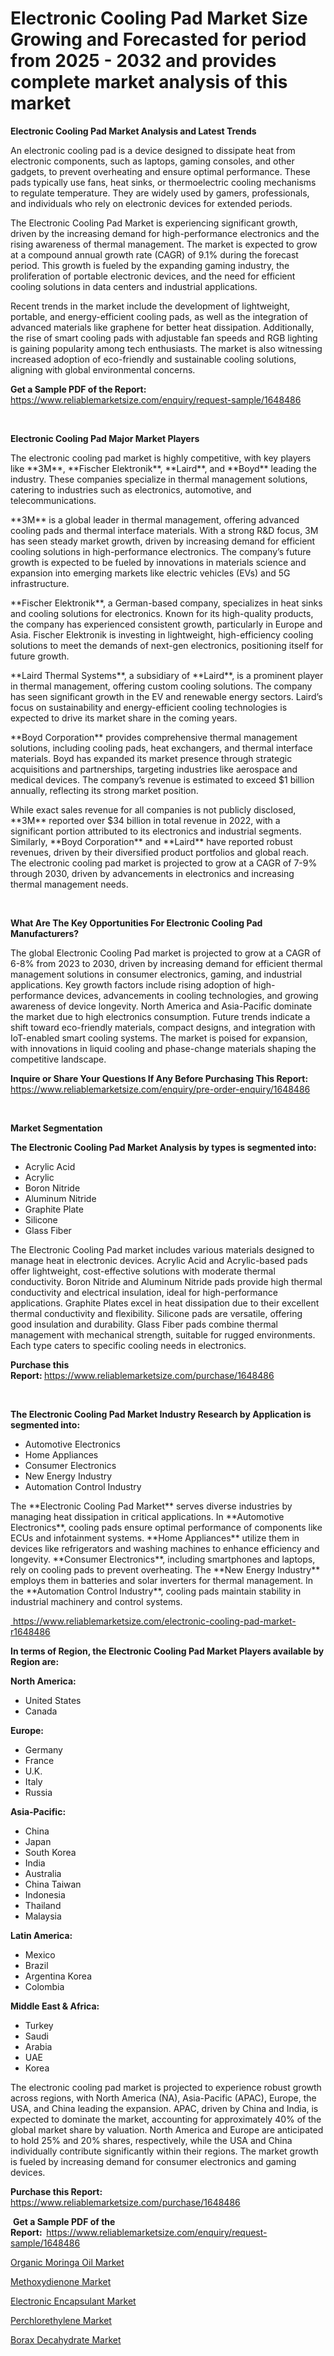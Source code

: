 <p><h1>Electronic Cooling Pad Market Size Growing and Forecasted for period from 2025 - 2032 and provides complete market analysis of this market</h1></p><p><strong>Electronic Cooling Pad Market Analysis and Latest Trends</strong></p>
<p><p>An electronic cooling pad is a device designed to dissipate heat from electronic components, such as laptops, gaming consoles, and other gadgets, to prevent overheating and ensure optimal performance. These pads typically use fans, heat sinks, or thermoelectric cooling mechanisms to regulate temperature. They are widely used by gamers, professionals, and individuals who rely on electronic devices for extended periods.</p><p>The Electronic Cooling Pad Market is experiencing significant growth, driven by the increasing demand for high-performance electronics and the rising awareness of thermal management. The market is expected to grow at a compound annual growth rate (CAGR) of 9.1% during the forecast period. This growth is fueled by the expanding gaming industry, the proliferation of portable electronic devices, and the need for efficient cooling solutions in data centers and industrial applications.</p><p>Recent trends in the market include the development of lightweight, portable, and energy-efficient cooling pads, as well as the integration of advanced materials like graphene for better heat dissipation. Additionally, the rise of smart cooling pads with adjustable fan speeds and RGB lighting is gaining popularity among tech enthusiasts. The market is also witnessing increased adoption of eco-friendly and sustainable cooling solutions, aligning with global environmental concerns.</p></p>
<p><strong>Get a Sample PDF of the Report:&nbsp;</strong> <a href="https://www.reliablemarketsize.com/enquiry/request-sample/1648486?utm_campaign=1885&utm_medium=2&utm_source=Github&utm_content=ia&utm_term=27012025&utm_id=electronic-cooling-pad">https://www.reliablemarketsize.com/enquiry/request-sample/1648486</a></p>
<p>&nbsp;</p>
<p><strong>Electronic Cooling Pad Major Market Players</strong></p>
<p><p>The electronic cooling pad market is highly competitive, with key players like **3M**, **Fischer Elektronik**, **Laird**, and **Boyd** leading the industry. These companies specialize in thermal management solutions, catering to industries such as electronics, automotive, and telecommunications.</p><p>**3M** is a global leader in thermal management, offering advanced cooling pads and thermal interface materials. With a strong R&D focus, 3M has seen steady market growth, driven by increasing demand for efficient cooling solutions in high-performance electronics. The company’s future growth is expected to be fueled by innovations in materials science and expansion into emerging markets like electric vehicles (EVs) and 5G infrastructure.</p><p>**Fischer Elektronik**, a German-based company, specializes in heat sinks and cooling solutions for electronics. Known for its high-quality products, the company has experienced consistent growth, particularly in Europe and Asia. Fischer Elektronik is investing in lightweight, high-efficiency cooling solutions to meet the demands of next-gen electronics, positioning itself for future growth.</p><p>**Laird Thermal Systems**, a subsidiary of **Laird**, is a prominent player in thermal management, offering custom cooling solutions. The company has seen significant growth in the EV and renewable energy sectors. Laird’s focus on sustainability and energy-efficient cooling technologies is expected to drive its market share in the coming years.</p><p>**Boyd Corporation** provides comprehensive thermal management solutions, including cooling pads, heat exchangers, and thermal interface materials. Boyd has expanded its market presence through strategic acquisitions and partnerships, targeting industries like aerospace and medical devices. The company’s revenue is estimated to exceed $1 billion annually, reflecting its strong market position.</p><p>While exact sales revenue for all companies is not publicly disclosed, **3M** reported over $34 billion in total revenue in 2022, with a significant portion attributed to its electronics and industrial segments. Similarly, **Boyd Corporation** and **Laird** have reported robust revenues, driven by their diversified product portfolios and global reach. The electronic cooling pad market is projected to grow at a CAGR of 7-9% through 2030, driven by advancements in electronics and increasing thermal management needs.</p></p>
<p>&nbsp;</p>
<p><strong>What Are The Key Opportunities For Electronic Cooling Pad Manufacturers?</strong></p>
<p><p>The global Electronic Cooling Pad market is projected to grow at a CAGR of 6-8% from 2023 to 2030, driven by increasing demand for efficient thermal management solutions in consumer electronics, gaming, and industrial applications. Key growth factors include rising adoption of high-performance devices, advancements in cooling technologies, and growing awareness of device longevity. North America and Asia-Pacific dominate the market due to high electronics consumption. Future trends indicate a shift toward eco-friendly materials, compact designs, and integration with IoT-enabled smart cooling systems. The market is poised for expansion, with innovations in liquid cooling and phase-change materials shaping the competitive landscape.</p></p>
<p><strong>Inquire or Share Your Questions If Any Before Purchasing This Report:</strong> <a href="https://www.reliablemarketsize.com/enquiry/pre-order-enquiry/1648486?utm_campaign=1885&utm_medium=2&utm_source=Github&utm_content=ia&utm_term=27012025&utm_id=electronic-cooling-pad">https://www.reliablemarketsize.com/enquiry/pre-order-enquiry/1648486</a></p>
<p>&nbsp;</p>
<p><strong>Market Segmentation</strong></p>
<p><strong>The Electronic Cooling Pad Market Analysis by types is segmented into:</strong></p>
<p><ul><li>Acrylic Acid</li><li>Acrylic</li><li>Boron Nitride</li><li>Aluminum Nitride</li><li>Graphite Plate</li><li>Silicone</li><li>Glass Fiber</li></ul></p>
<p><p>The Electronic Cooling Pad market includes various materials designed to manage heat in electronic devices. Acrylic Acid and Acrylic-based pads offer lightweight, cost-effective solutions with moderate thermal conductivity. Boron Nitride and Aluminum Nitride pads provide high thermal conductivity and electrical insulation, ideal for high-performance applications. Graphite Plates excel in heat dissipation due to their excellent thermal conductivity and flexibility. Silicone pads are versatile, offering good insulation and durability. Glass Fiber pads combine thermal management with mechanical strength, suitable for rugged environments. Each type caters to specific cooling needs in electronics.</p></p>
<p><strong>Purchase this Report:&nbsp;</strong><a href="https://www.reliablemarketsize.com/purchase/1648486?utm_campaign=1885&utm_medium=2&utm_source=Github&utm_content=ia&utm_term=27012025&utm_id=electronic-cooling-pad">https://www.reliablemarketsize.com/purchase/1648486</a></p>
<p>&nbsp;</p>
<p><strong>The Electronic Cooling Pad Market Industry Research by Application is segmented into:</strong></p>
<p><ul><li>Automotive Electronics</li><li>Home Appliances</li><li>Consumer Electronics</li><li>New Energy Industry</li><li>Automation Control Industry</li></ul></p>
<p><p>The **Electronic Cooling Pad Market** serves diverse industries by managing heat dissipation in critical applications. In **Automotive Electronics**, cooling pads ensure optimal performance of components like ECUs and infotainment systems. **Home Appliances** utilize them in devices like refrigerators and washing machines to enhance efficiency and longevity. **Consumer Electronics**, including smartphones and laptops, rely on cooling pads to prevent overheating. The **New Energy Industry** employs them in batteries and solar inverters for thermal management. In the **Automation Control Industry**, cooling pads maintain stability in industrial machinery and control systems.</p></p>
<p><a href="https://www.reliablemarketsize.com/electronic-cooling-pad-market-r1648486?utm_campaign=1885&utm_medium=2&utm_source=Github&utm_content=ia&utm_term=27012025&utm_id=electronic-cooling-pad">&nbsp;https://www.reliablemarketsize.com/electronic-cooling-pad-market-r1648486</a></p>
<p><strong>In terms of Region, the Electronic Cooling Pad Market Players available by Region are:</strong></p>
<p>
    <p> <strong> North America: </strong>
        <ul>
            <li>United States</li>
            <li>Canada</li>
        </ul>
        </p> 
    <p> <strong> Europe: </strong>
        <ul>
            <li>Germany</li>
            <li>France</li>
            <li>U.K.</li>
            <li>Italy</li>
            <li>Russia</li>
        </ul>
        </p> 
    <p> <strong> Asia-Pacific: </strong>
        <ul>
            <li>China</li>
            <li>Japan</li>
            <li>South Korea</li>
            <li>India</li>
            <li>Australia</li>
            <li>China Taiwan</li>
            <li>Indonesia</li>
            <li>Thailand</li>
            <li>Malaysia</li>
        </ul>
        </p> 
    <p> <strong> Latin America: </strong>
        <ul>
            <li>Mexico</li>
            <li>Brazil</li>
            <li>Argentina Korea</li>
            <li>Colombia</li>
        </ul>
        </p> 
    <p> <strong> Middle East & Africa: </strong>
        <ul>
            <li>Turkey</li>
            <li>Saudi</li>
            <li>Arabia</li>
            <li>UAE</li>
            <li>Korea</li>
        </ul>
    </p>
    </p>
<p><p>The electronic cooling pad market is projected to experience robust growth across regions, with North America (NA), Asia-Pacific (APAC), Europe, the USA, and China leading the expansion. APAC, driven by China and India, is expected to dominate the market, accounting for approximately 40% of the global market share by valuation. North America and Europe are anticipated to hold 25% and 20% shares, respectively, while the USA and China individually contribute significantly within their regions. The market growth is fueled by increasing demand for consumer electronics and gaming devices.</p></p>
<p><strong>Purchase this Report: </strong><a href="https://www.reliablemarketsize.com/purchase/1648486?utm_campaign=1885&utm_medium=2&utm_source=Github&utm_content=ia&utm_term=27012025&utm_id=electronic-cooling-pad">https://www.reliablemarketsize.com/purchase/1648486</a></p>
<p>&nbsp;<strong>Get a Sample PDF of the Report:&nbsp;&nbsp;</strong><a href="https://www.reliablemarketsize.com/enquiry/request-sample/1648486?utm_campaign=1885&utm_medium=2&utm_source=Github&utm_content=ia&utm_term=27012025&utm_id=electronic-cooling-pad">https://www.reliablemarketsize.com/enquiry/request-sample/1648486</a></p>
<p><strong></strong></p>
<p><p><a href="https://github.com/jeastefanowicz7816/Market-Research-Report-List-1/blob/main/organic-moringa-oil-market.md?utm_campaign=1885&utm_medium=2&utm_source=Github&utm_content=ia&utm_term=27012025&utm_id=electronic-cooling-pad">Organic Moringa Oil Market</a></p><p><a href="https://github.com/tambraunrue691969/Market-Research-Report-List-1/blob/main/methoxydienone-market.md?utm_campaign=1885&utm_medium=2&utm_source=Github&utm_content=ia&utm_term=27012025&utm_id=electronic-cooling-pad">Methoxydienone Market</a></p><p><a href="https://github.com/oslieselotte2192/Market-Research-Report-List-1/blob/main/electronic-encapsulant-market.md?utm_campaign=1885&utm_medium=2&utm_source=Github&utm_content=ia&utm_term=27012025&utm_id=electronic-cooling-pad">Electronic Encapsulant Market</a></p><p><a href="https://github.com/siobhanbusker813/Market-Research-Report-List-1/blob/main/perchlorethylene-market.md?utm_campaign=1885&utm_medium=2&utm_source=Github&utm_content=ia&utm_term=27012025&utm_id=electronic-cooling-pad">Perchlorethylene Market</a></p><p><a href="https://github.com/lizamflotow/Market-Research-Report-List-1/blob/main/borax-decahydrate-market.md?utm_campaign=1885&utm_medium=2&utm_source=Github&utm_content=ia&utm_term=27012025&utm_id=electronic-cooling-pad">Borax Decahydrate Market</a></p></p>